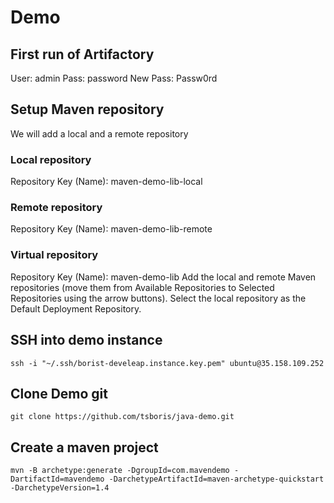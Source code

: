 # Demo

## First run of Artifactory
User: admin
Pass: password
New Pass: Passw0rd

## Setup Maven repository
We will add a local and a remote repository

### Local repository
Repository Key (Name): maven-demo-lib-local

### Remote repository
Repository Key (Name): maven-demo-lib-remote

### Virtual repository
Repository Key (Name): maven-demo-lib
Add the local and remote Maven repositories (move them from Available Repositories to Selected Repositories using the arrow buttons).
Select the local repository as the Default Deployment Repository.

## SSH into demo instance

```shell
ssh -i "~/.ssh/borist-develeap.instance.key.pem" ubuntu@35.158.109.252
```

## Clone Demo git

```shell
git clone https://github.com/tsboris/java-demo.git
```

## Create a maven project
```shell
mvn -B archetype:generate -DgroupId=com.mavendemo -DartifactId=mavendemo -DarchetypeArtifactId=maven-archetype-quickstart -DarchetypeVersion=1.4

```